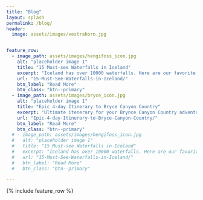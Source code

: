 ```yaml
---
title: "Blog"
layout: splash
permalink: /blog/
header:
  image: assets/images/vestrahorn.jpg


feature_row:
  - image_path: assets/images/hengifoss_icon.jpg
    alt: "placeholder image 1"
    title: "15 Must-see Waterfalls in Iceland"
    excerpt: "Iceland has over 10000 waterfalls. Here are our favorite top 15!"
    url: "15-Must-See-Waterfalls-in-Iceland/"
    btn_label: "Read More"
    btn_class: "btn--primary"
  - image_path: assets/images/bryce_icon.jpg
    alt: "placeholder image 1"
    title: "Epic 4-day Itinerary to Bryce Canyon Country"
    excerpt: "Ultimate itenerary for your Brynce Canyon Country adventure"
    url: "Epic-4-day-Itinerary-to-Bryce-Canyon-Country/"
    btn_label: "Read More"
    btn_class: "btn--primary"
  # - image_path: assets/images/hengifoss_icon.jpg
  #   alt: "placeholder image 1"
  #   title: "15 Must-see Waterfalls in Iceland"
  #   excerpt: "Iceland has over 10000 waterfalls. Here are our favorite top 15!"
  #   url: "15-Must-See-Waterfalls-in-Iceland/"
  #   btn_label: "Read More"
  #   btn_class: "btn--primary"

---
```


{% include feature_row %}
